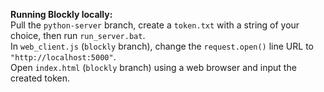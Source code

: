 **Running Blockly locally:**  
Pull the `python-server` branch, create a `token.txt` with a string of your choice, then run `run_server.bat`.  
In `web_client.js` (`blockly` branch), change the `request.open()` line URL to `"http://localhost:5000"`.  
Open `index.html` (`blockly` branch) using a web browser and input the created token.